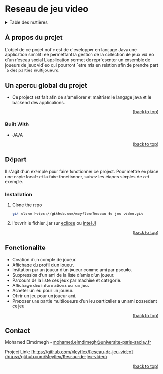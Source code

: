 # Reseau de jeu video

<!-- Table des matières -->
<details>
  <summary>Table des matières</summary>
  <ol>
    <li>
      <a href="#about-the-project">À propos du projet</a>
      <ul>
        <li><a href="#built-with">Construit avec</a></li>
      </ul>
    </li>
    <li>
      <a href="#Départ"> Départ</a>
      <ul>
        <li><a href="#installation">Installation</a></li>
      </ul>
    </li>
    <li><a href="#usage">Usage</a></li>
    <li><a href="#contact">Contact</a></li>
  </ol>
</details>



<!-- ABOUT THE PROJECT -->
## À propos du projet
L’objet de ce projet not´e est de d´evelopper en langage Java une application simplifi´ee permettant la
gestion de la collection de jeux vid´eo d’un r´eseau social
L’application permet de repr´esenter un ensemble de joueurs de jeux vid´eo qui pourront ˆetre mis en
relation afin de prendre part `a des parties multijoueurs.


## Un apercu global du projet


* Ce project est fait afin  de s'ameliorer et maitriser le langage java et le backend des applications.

<p align="right">(<a href="#top">back to top</a>)</p>



### Built With
* JAVA


<p align="right">(<a href="#top">back to top</a>)</p>



<!-- GETTING STARTED -->
## Départ

Il s'agit d'un exemple pour faire fonctionner ce project.
Pour mettre en place une copie locale et la faire fonctionner, suivez les étapes simples de cet exemple.


### Installation

1. Clone the repo
   ```sh
   git clone https://github.com/meyflex/Reseau-de-jeu-video.git
   ```
   
2. l'ouvrir le fichier .jar sur [eclipse](https://www.cs.utexas.edu/~scottm/cs324e/Assignments/AddJarToEclipse.htm) ou [intelIJI](https://www.geeksforgeeks.org/how-to-add-external-jar-file-to-an-intellij-idea-project/)
  

<p align="right">(<a href="#top">back to top</a>)</p>



<!-- USAGE EXAMPLES -->
## Fonctionalite 

* Creation d’un compte de joueur. 
* Affichage du profil d’un joueur.
* Invitation par un joueur d’un joueur comme ami par pseudo.
* Suppression d’un ami de la liste d’amis d’un joueur.
* Parcours de la liste des jeux par machine et categorie.
* Affichage des informations sur un jeu.
* Acheter un jeu pour un joueur.
* Offrir un jeu pour un joueur ami.
* Proposer une partie multijoueurs d’un jeu particulier a un ami possedant ce jeu

<p align="right">(<a href="#top">back to top</a>)</p>




<!-- CONTACT -->
## Contact

Mohamed Elmdimegh - mohamed.elmdimegh@universite-paris-saclay.fr

Project Link: [https://github.com/Meyflex/Reseau-de-jeu-video](https://github.com/Meyflex/Reseau-de-jeu-video)

<p align="right">(<a href="#top">back to top</a>)</p>





